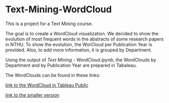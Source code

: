 # Text-Mining-WordCloud
This is a project for a Text Mining course.

The goal is to create a WordCloud visualization. We decided to show the evolution of most frequent words in the abstracts of some research papers in NTHU. To show the evolution, the WorCloud per Publication Year is provided. Also, to add more information, it is grouped by Department.

Using the output of *Text Mining - WordCloud.ipynb*, the WordClouds by Department and by Publication Year are prepared in Tabaleau.

The WordClouds can be found in these links:

[link to the WordCloud in Tableau Public](https://public.tableau.com/profile/rosalie.dolor#!/vizhome/TextMining-WordCloud/WordCloud)

[link to the smaller version](https://public.tableau.com/profile/rosalie.dolor#!/vizhome/TextMining-WordCloud-Small/WordCloud)


